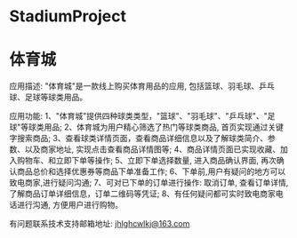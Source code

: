 # StadiumProject
# 体育城

应用描述: "体育城"是一款线上购买体育用品的应用, 包括篮球、羽毛球、乒乓球、足球等球类用品。

应用功能: 
      1、"体育城"提供四种球类类型，"篮球"、"羽毛球"、"乒乓球"、"足球"等球类用品; 
      2、体育城为用户精心筛选了热门等球类商品, 首页实现通过关键字搜索商品; 
      3、查看球类详情页面，查看商品详细信息以及了解球类简介、参数、以及商家地址, 实现点击查看商品详情图等; 
      4、商品详情页面已实现收藏、加入购物车、和立即下单等操作; 
      5、立即下单选择数量, 进入商品确认界面, 再次确认商品总价和选择优惠券等商品下单准备工作; 
      6、下单前,用户有疑问的地方可以致电商家,进行疑问沟通; 
      7、可对已下单的订单进行操作: 取消订单, 查看订单详情,了解商品订单详细信息，订单二维码等凭证; 
      8、有任何疑问都可实时致电商家电话进行沟通, 方便用户进行购物。

有问题联系技术支持邮箱地址: jhlghcwlkj@163.com
